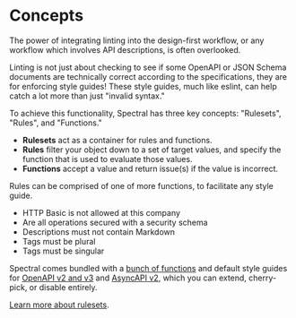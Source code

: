 # Concepts

The power of integrating linting into the design-first workflow, or any workflow which involves API descriptions, is often overlooked.

Linting is not just about checking to see if some OpenAPI or JSON Schema documents are technically correct according to the specifications, they are for enforcing style guides! These style guides, much like eslint, can help catch a lot more than just "invalid syntax."

To achieve this functionality, Spectral has three key concepts: "Rulesets", "Rules", and "Functions."

- **Rulesets** act as a container for rules and functions.
- **Rules** filter your object down to a set of target values, and specify the function that is used to evaluate those values.
- **Functions** accept a value and return issue(s) if the value is incorrect.

Rules can be comprised of one of more functions, to facilitate any style guide.

- HTTP Basic is not allowed at this company
- Are all operations secured with a security schema
- Descriptions must not contain Markdown
- Tags must be plural
- Tags must be singular

Spectral comes bundled with a [bunch of functions](../../packages/functions/docs/core-functions.md) and default style guides for [OpenAPI v2 and v3](./4-openapi.md) and [AsyncAPI v2](./5-asyncapi.md), which you can extend, cherry-pick, or disable entirely.

[Learn more about rulesets](../../packages/rulesets/docs/rulesets.md).
